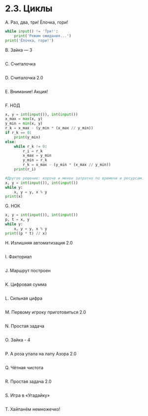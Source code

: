 # 2.3. Циклы

A. Раз, два, три! Ёлочка, гори!
```python
while input() != 'Три!':
    print('Режим ожидания...')
print('Ёлочка, гори!')  
```

B. Зайка — 3
```python

```

C. Считалочка
```python

```

D. Считалочка 2.0
```python

```

E. Внимание! Акция!
```python

```

F. НОД
```python
x, y = int(input()), int(input())
x_max = max(x, y)
y_min = min(x, y)
r_k = x_max - (y_min * (x_max // y_min))
if r_k == 0:
    print(y_min)
else:
    while r_k != 0:
        r_i = r_k
        x_max = y_min
        y_min = r_k
        r_k = x_max - (y_min * (x_max // y_min))
    print(r_i)

#Другое решение: короче и менее затратно по времени и ресурсам.
x, y = int(input()), int(input())
while y:
    x, y = y, x % y
print(x)
```

G. НОК
```python
x, y = int(input()), int(input())
p, t = x, y
while y:
    x, y = y, x % y
print((p * t) // x)
```

H. Излишняя автоматизация 2.0
```python

```

I. Факториал
```python

```

J. Маршрут построен
```python

```

K. Цифровая сумма
```python

```

L. Сильная цифра
```python

```

M. Первому игроку приготовиться 2.0
```python

```

N. Простая задача
```python

```

O. Зайка - 4
```python

```

P. А роза упала на лапу Азора 2.0
```python

```

Q. Чётная чистота
```python

```

R. Простая задача 2.0
```python

```

S. Игра в «Угадайку»
```python

```

T. Хайпанём немножечко!  
```python

```
